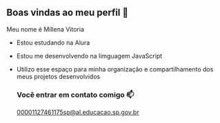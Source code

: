 ## Boas vindas ao meu perfil 💙

Meu nome é Millena Vitoria

- Estou estudando na Alura 
- Estou me desenvolvendo na limguagem JavaScript
- Utilizo esse espaço para minha organização e compartilhamento dos meus projetos desenvolvidos

  ### Você entrar em contato comigo 📫

  00001127461175sp@al.educacao.sp.gov.br
